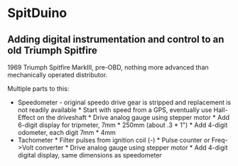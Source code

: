 SpitDuino
=========

Adding digital instrumentation and control to an old Triumph Spitfire
---------------------------------------------------------------------
1969 Triumph Spitfire MarkIII, pre-OBD, nothing more advanced than mechanically operated distributor.

Multiple parts to this:
  *   Speedometer - original speedo drive gear is stripped and replacement is not readily available
    *   Start with speed from a GPS, eventually use Hall-Effect on the driveshaft
    *   Drive analog gauge using stepper motor
    *   Add 6-digit display for tripmeter, 7mm * 250mm (about .3 * 1")
    *   Add 4-digit odometer, each digit 7mm * 4mm
  *   Tachometer
    *   Filter pulses from ignition coil (-)
    *   Pulse counter or Freq->Volt converter
    *   Drive analog gauge using stepper motor
    *   Add 4-digit digital display, same dimensions as speedometer 
  
